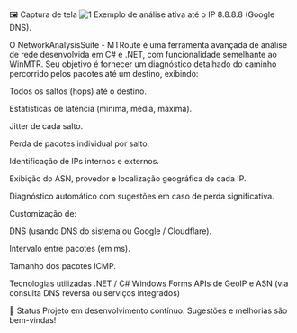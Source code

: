 🖼️ Captura de tela
![1](https://github.com/user-attachments/assets/2d85cfb5-9c1f-4b47-8578-f98b73c0cc30)
Exemplo de análise ativa até o IP 8.8.8.8 (Google DNS).

O NetworkAnalysisSuite - MTRoute é uma ferramenta avançada de análise de rede desenvolvida em C# e .NET, com funcionalidade semelhante ao WinMTR. Seu objetivo é fornecer um diagnóstico detalhado do caminho percorrido pelos pacotes até um destino, exibindo:

Todos os saltos (hops) até o destino.

Estatísticas de latência (mínima, média, máxima).

Jitter de cada salto.

Perda de pacotes individual por salto.

Identificação de IPs internos e externos.

Exibição do ASN, provedor e localização geográfica de cada IP.

Diagnóstico automático com sugestões em caso de perda significativa.

Customização de:

DNS (usando DNS do sistema ou Google / Cloudflare).

Intervalo entre pacotes (em ms).

Tamanho dos pacotes ICMP.

Tecnologias utilizadas
.NET / C#
Windows Forms
APIs de GeoIP e ASN (via consulta DNS reversa ou serviços integrados)

🚧 Status
Projeto em desenvolvimento contínuo. Sugestões e melhorias são bem-vindas!
